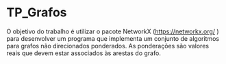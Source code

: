# TP_Grafos
O objetivo do trabalho é utilizar o pacote NetworkX (https://networkx.org/ ) para desenvolver um programa que implementa um conjunto de algoritmos para grafos não direcionados ponderados. As ponderações são valores reais que devem estar associados às arestas do grafo.
